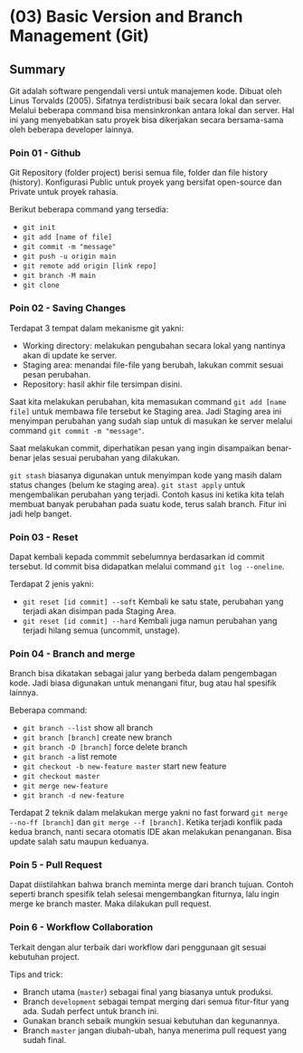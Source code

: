 # (03) Basic Version and Branch Management (Git)

## Summary

Git adalah software pengendali versi untuk manajemen kode. Dibuat oleh Linus Torvalds (2005). Sifatnya terdistribusi baik secara lokal dan server. Melalui beberapa command bisa mensinkronkan antara lokal dan server. Hal ini yang menyebabkan satu proyek bisa dikerjakan secara bersama-sama oleh beberapa developer lainnya.

### Poin 01 - Github

Git Repository (folder project) berisi semua file, folder dan file history (history). Konfigurasi Public untuk proyek yang bersifat open-source dan Private untuk proyek rahasia.

Berikut beberapa command yang tersedia:

- `git init`
- `git add [name of file]`
- `git commit -m "message"`
- `git push -u origin main`
- `git remote add origin [link repo]`
- `git branch -M main`
- `git clone`

### Poin 02 - Saving Changes

Terdapat 3 tempat dalam mekanisme git yakni:

- Working directory: melakukan pengubahan secara lokal yang nantinya akan di update ke server.
- Staging area: menandai file-file yang berubah, lakukan commit sesuai pesan perubahan.
- Repository: hasil akhir file tersimpan disini.

Saat kita melakukan perubahan, kita memasukan command `git add [name file]` untuk membawa file tersebut ke Staging area. Jadi Staging area ini menyimpan perubahan yang sudah siap untuk di masukan ke server melalui command `git commit -m "message"`.

Saat melakukan commit, diperhatikan pesan yang ingin disampaikan benar-benar jelas sesuai perubahan yang dilakukan.

`git stash` biasanya digunakan untuk menyimpan kode yang masih dalam status changes (belum ke staging area). `git stast apply` untuk mengembalikan perubahan yang terjadi. Contoh kasus ini ketika kita telah membuat banyak perubahan pada suatu kode, terus salah branch. Fitur ini jadi help banget.

### Poin 03 - Reset

Dapat kembali kepada commmit sebelumnya berdasarkan id commit tersebut. Id commit bisa didapatkan melalui command `git log --oneline`.

Terdapat 2 jenis yakni:

- `git reset [id commit] --soft` Kembali ke satu state, perubahan yang terjadi akan disimpan pada Staging Area.
- `git reset [id commit] --hard` Kembali juga namun perubahan yang terjadi hilang semua (uncommit, unstage).

### Poin 04 - Branch and merge

Branch bisa dikatakan sebagai jalur yang berbeda dalam pengembagan kode. Jadi biasa digunakan untuk menangani fitur, bug atau hal spesifik lainnya.

Beberapa command:

- `git branch --list` show all branch
- `git branch [branch]` create new branch
- `git branch -D [branch]` force delete branch
- `git branch -a` list remote
- `git checkout -b new-feature master` start new feature
- `git checkout master` 
- `git merge new-feature`
- `git branch -d new-feature`

Terdapat 2 teknik dalam melakukan merge yakni no fast forward  `git merge --no-ff [branch]` dan `git merge --f [branch]`. Ketika terjadi konflik pada kedua branch, nanti secara otomatis IDE akan melakukan penanganan. Bisa update salah satu maupun keduanya.

### Poin 5 - Pull Request

Dapat diistilahkan bahwa branch meminta merge dari branch tujuan. Contoh seperti branch spesifik telah selesai mengembangkan fiturnya, lalu ingin merge ke branch master. Maka dilakukan pull request.

### Poin 6 - Workflow Collaboration

Terkait dengan alur terbaik dari workflow dari penggunaan git sesuai kebutuhan project.

Tips and trick:

- Branch utama (`master`) sebagai final yang biasanya untuk produksi.
- Branch `development` sebagai tempat merging dari semua fitur-fitur yang ada. Sudah perfect untuk branch ini.
- Gunakan branch sebaik mungkin sesuai kebutuhan dan kegunannya.
- Branch `master` jangan diubah-ubah, hanya menerima pull request yang sudah final.
